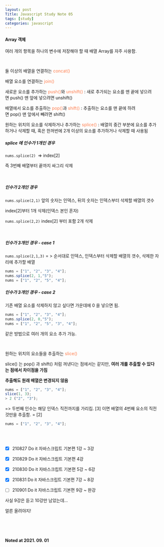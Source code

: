```yaml
---
layout: post
Title: Javascript Study Note 05
tags: [study]
categories: javascript
---
```


#### Array 객체

여러 개의 항목을 하나의 변수에 저장해야 할 때 배열 <span>Array</span>를 자주 사용함.

<br>

둘 이상의 배열을 연결하는 <span style="color: coral;">concat() </span>

배열 요소를 연결하는 <span style="color: coral;">join()</span>

새로운 요소를 추가하는 <span style="color: coral;">push()</span>와 <span style="color: coral;">unshift() </span> : 새로 추가되는 요소를 맨 끝에 넣으려면 push() 맨 앞에 넣으려면 unshift()

배열에서 요소를 추출하는 <span style="color: coral;">pop()</span>과 <span style="color: coral;">shift()</span> : 추출하는 요소를 맨 끝에 하려면 pop() 맨 앞에서 빼려면 shift()

원하는 위치의 요소를 삭제하거나 추가하는 <span style="color: coral;">splice()</span> : 배열의 중간 부분에 요소를 추가하거나 삭제할 때, 혹은 한꺼번에 2개 이상의 요소를 추가하거나 삭제할 때 사용됨

##### splice 에 인수가 1개인 경우

 `nums.splice(2) `=> index[2]

즉 3번째 배열부터 끝까지 싸그리 삭제

<br>

##### 인수가 2개인 경우

`nums.splice(2,1)`  앞의 숫자는 인덱스, 뒤의 숫자는 인덱스부터 삭제할 배열의 갯수

index[2]부터 1개 삭제(인덱스 본인 혼자)

`nums.splice(2,2)` index[2] 부터 포함 2개 삭제

<br>

##### 인수가 3개인 경우 - case 1

`nums.splice(2,1,3)` = > 순서대로 인덱스, 인덱스부터 삭제할 배열의 갯수, 삭제한 자리에 추가할 배열 <br>

```javascript
nums = ["1", "2", "3", "4"];
nums.splice(2, 1,"5");
nums = ["1", "2", "5", "4"];
```

##### 인수가 3개인 경우 - case 2

기존 배열 요소를 삭제하지 않고 싶다면 가운데에 0 을 넣으면 됨.

```javascript
nums = ["1", "2", "3", "4"];
nums.splice(2, 0,"5");
nums = ["1", "2", "5", "3", "4"];
```

같은 방법으로 여러 개의 요소 추가 가능.

<br>

원하는 위치의 요소들을 추출하는 <span style="color: coral;">slice()</span>

slice() 는 pop() 과 shift() 처럼 꺼낸다는 점에서는 같지만, __여러 개를 추출할 수 있다는 점에서 차이점을 가짐__

__추출해도 원래 배열은 변경되지 않음__

```javascript
nums = ["1", "2", "3", "4"];
slice(1, 3);
> 2 ("2", "3"); 
```

  => 두번째 인수는 해당 인덱스 직전까지를 가리킴. [3] 이면 배열의 4번째 요소의 직전 것만을 추출함. = [2]

``` javascript
nums = ["1", "2", "3", "4"];
```

<br />

<br />


- [x] 210827 Do it 자바스크립트 기본편 1강 ~ 3강 
- [x] 210829 Do it 자바스크립트 기본편 4강
- [x] 210830 Do it 자바스크립트 기본편 5강 ~ 6강
- [x] 210831 Do it 자바스크립트 기본편 7강 ~ 8강
- [ ] 210901 Do it 자바스크립트 기본편 9강 ~ 완강



사실 9강은 듣고 10강만 남았는데...

얼른 올려야지! <br />

<br />

<br />

<br />

__Noted at 2021. 09. 01__



